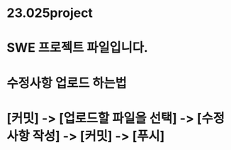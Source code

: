 # 23.025project
# SWE 프로젝트 파일입니다.
# 수정사항 업로드 하는법
# [커밋] -> [업로드할 파일을 선택] -> [수정사항 작성] -> [커밋] -> [푸시]